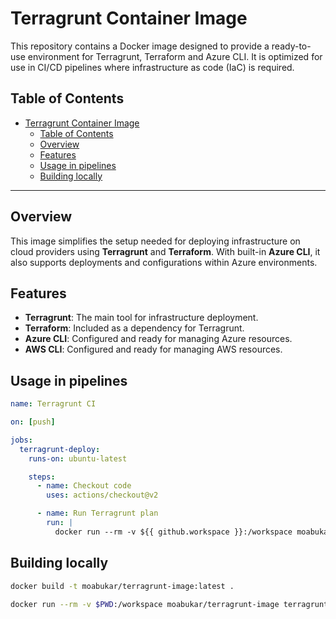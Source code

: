 # Terragrunt Container Image

This repository contains a Docker image designed to provide a ready-to-use environment for Terragrunt, Terraform and Azure CLI. It is optimized for use in CI/CD pipelines where infrastructure as code (IaC) is required.

## Table of Contents
- [Terragrunt Container Image](#terragrunt-container-image)
  - [Table of Contents](#table-of-contents)
  - [Overview](#overview)
  - [Features](#features)
  - [Usage in pipelines](#usage-in-pipelines)
  - [Building locally](#building-locally)

---

## Overview

This image simplifies the setup needed for deploying infrastructure on cloud providers using **Terragrunt** and **Terraform**. With built-in **Azure CLI**, it also supports deployments and configurations within Azure environments.

## Features

- **Terragrunt**: The main tool for infrastructure deployment.
- **Terraform**: Included as a dependency for Terragrunt.
- **Azure CLI**: Configured and ready for managing Azure resources.
- **AWS CLI**: Configured and ready for managing AWS resources.
  
## Usage in pipelines

```yaml
name: Terragrunt CI

on: [push]

jobs:
  terragrunt-deploy:
    runs-on: ubuntu-latest

    steps:
      - name: Checkout code
        uses: actions/checkout@v2

      - name: Run Terragrunt plan
        run: |
          docker run --rm -v ${{ github.workspace }}:/workspace moabukar/terragrunt-image terragrunt plan
```

## Building locally

```bash
docker build -t moabukar/terragrunt-image:latest .

docker run --rm -v $PWD:/workspace moabukar/terragrunt-image terragrunt plan
```
